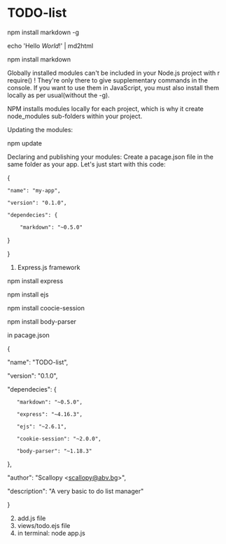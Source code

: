 # TODO-list


 npm install markdown -g

 echo 'Hello *World*!' | md2html
 
 npm install markdown 
 
 Globally installed modules can't be included in your Node.js project with r
 require() ! They're only there to give supplementary commands in the console.
 If you want to use them in JavaScript, you must also install them locally as
 per usual(without the -g).

 NPM installs modules locally for each project, which is why it create
 node_modules sub-folders within your project.

 Updating the modules:
 
 npm update

 Declaring and publishing your modules:
 Create a pacage.json file in the same folder as your app.
 Let's just start with this code:

 {
 
    "name": "my-app",
   
    "version": "0.1.0",
   
    "dependecies": {
    
        "markdown": "~0.5.0"

   }

 }


 1. Express.js framework
 
 npm install express
 
 npm install ejs
 
 npm install coocie-session
 
 npm install body-parser


 in pacage.json

 {

   "name": "TODO-list",

   "version": "0.1.0",

   "dependecies": {

       "markdown": "~0.5.0",

       "express": "~4.16.3",

       "ejs": "~2.6.1",

       "cookie-session": "~2.0.0",

       "body-parser": "~1.18.3"

   },

   "author": "Scallopy \<scallopy@abv.bg\>",

   "description": "A very basic to do list manager"

 }

2. add.js file
3. views/todo.ejs file
4. in terminal: node app.js
 
